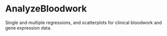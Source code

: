 # AnalyzeBloodwork
Single and multiple regressions, and scatterplots for clinical bloodwork and gene expression data.
